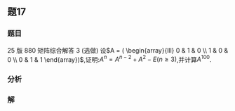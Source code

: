 ## 题17
### 题目
25 版 880 矩阵综合解答 3 (选做)
设$A = ( \begin{array}{lll} 0 & 1 & 0 \\  1 & 0 & 0 \\  0 & 1 & 1 \end{array})$,证明:$A^n = A^{n - 2} + A^2 - E (n \geq  3)$,并计算$A^{100}$.
### 分析

### 解